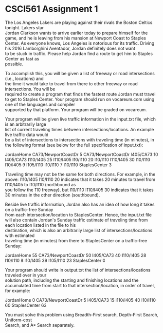 # CSCI561 Assignment 1

The	 Los	Angeles	 Lakers	are	 playing	against	 their	 rivals	 the	Boston	Celtics	 tonight.		 Lakers	 star	
Jordan	Clarkson wants	to	arrive	earlier	today	to	prepare	himself	for	the	game,	and	he	is	leaving	
from	 his	 mansion	 at	 Newport	 Coast	 to	 Staples	 Center.	 	 As	 everyone	 knows,	 Los	 Angeles	 is	
notorious	for	its	traffic.		Driving	his	2016 Lamborghini Aventador,	Jordan definitely	does	not	want	
to	 be	 stuck	in	 traffic.		 Please	 help	Jordan find	a	 route	 to	get	 him	 to	Staples	 Center	as	 fast	as	
possible.			

To	accomplish	this,	you	will	be	given	a	list	of	freeway	or	road	intersections	(i.e.,	locations) and	
the	time	it	would	take	to	travel	from	there	to	other	freeway	or	road	intersections.		You	will	be	
required	 to	create	a	program	that	finds	 the	 fastest	 route	Jordan must	 travel	 to	get	 to	Staples	
Center.		Your	program	should run	on	vocareum.com using	one	of	the	languages	and	compiler	
supported	by	that	platform.	Your	program	will	be	graded	on	vocareum.	

Your	program	will	be	given live	traffic information in	the	input.txt	file,	which	is	an	arbitrarily	large	
list	of	current	traveling	times	between	intersections/locations.		An	example	live	traffic	data would	
be	a	list	of	intersections	to	intersections	with	traveling	time	(in	minutes), in	the	following	format
(see	below	for	the	full	specification	of	input.txt):

JordanHome CA73/NewportCoastDr 5
CA73/NewportCoastDr I405/CA73 10
I405/CA73 I110/I405 25
I110/I405 I10/I110 20
I10/I110 I110/I405 30
I10/I110 I10/I405 9
I105/I110 I10/I110 7
I10/I110 StaplesCenter 3

Traveling	time	may	not	be the	same	for	both	directions.	For	example,	in	the	above:
I110/I405 I10/I110 20
indicates	that	it	takes	20	minutes	to	travel	from	I110/I405 to	I10/I110 (northbound	as	
you	follow	the	110	freeway),	but
I10/I110 I110/I405 30
indicates	that	it	takes	30	minutes	in	the	other	direction	(southbound).

Beside	live	traffic	information,	Jordan also	has	an	idea	of	how	long	it	takes	on	a	traffic-free	Sunday	
from	 each	 intersection/location	 to	 StaplesCenter.	 	 Hence,	 the	 input.txt	 file	 will	 also	 contain
Jordan's Sunday	traffic estimate	 of	 traveling	 time from	 each	 location	 listed	 in	 the	 file	 to	 his	
destination,	 which	 is	 also	 an	 arbitrarily	 large	 list	 of	 intersections/locations with	 estimated	
traveling	time	(in	minutes) from	there to	StaplesCenter	on	a	traffic-free	Sunday:

JordanHome 55
CA73/NewportCoastDr 50
I405/CA73 40
I110/I405 28
I10/I110 8
I10/I405 39
I105/I110 23
StaplesCenter 0

Your	program	should	write	in	output.txt	the	list of	intersections/locations	traveled	over	in	your	
solution	path,	including	the	starting	and	finishing	locations and	the	accumulated time	from	start
to	that	intersection/location,	in	order	of	travel,	for	example:

JordanHome 0
CA73/NewportCoastDr 5
I405/CA73 15
I110/I405 40
I10/I110 60
StaplesCenter 63

You	 must	 solve	 this	 problem	 using	 Breadth-First	 search,	 Depth-First	 Search, Uniform-cost	
Search,	and	A*	Search	separately.	
